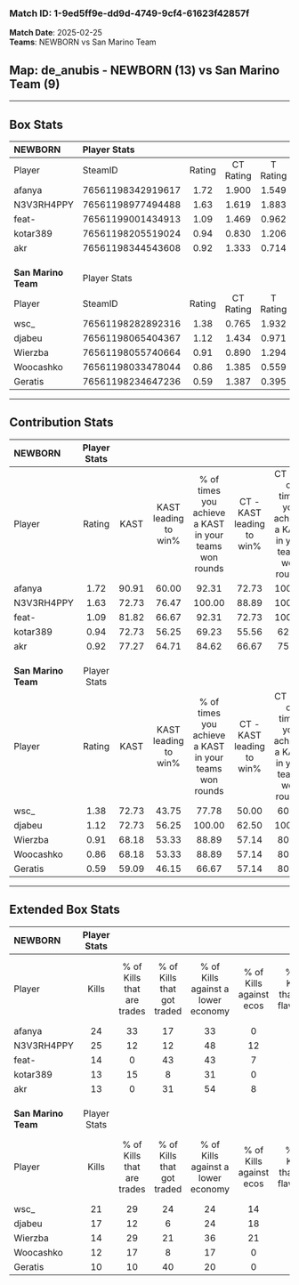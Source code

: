 ### Match ID: 1-9ed5ff9e-dd9d-4749-9cf4-61623f42857f  
**Match Date**: 2025-02-25  
**Teams**: NEWBORN vs San Marino Team  

## **Map**: de_anubis - NEWBORN (13) vs San Marino Team (9)  
---  

## Box Stats  

| **NEWBORN**         | Player Stats      |        |           |          |       |       |       |         |        |      |     |
| :- | :- | :-: | :-: | :-: | :-: | :-: | :-: | :-: | :-: | :-: | :-: |
| Player              | SteamID           | Rating | CT Rating | T Rating | KAST  |  ADR  | Kills | Assists | Deaths | K/D  | HS% |
| afanya              | 76561198342919617 |  1.72  |   1.900   |  1.549   | 90.91 | 100.2 |  24   |    4    |   12   | 2.00 | 62  |
| N3V3RH4PPY          | 76561198977494488 |  1.63  |   1.619   |  1.883   | 72.73 | 118.4 |  25   |    4    |   14   | 1.79 | 44  |
| feat-               | 76561199001434913 |  1.09  |   1.469   |  0.962   | 81.82 | 82.6  |  14   |    7    |   17   | 0.82 | 64  |
| kotar389            | 76561198205519024 |  0.94  |   0.830   |  1.206   | 72.73 | 65.0  |  13   |    4    |   16   | 0.81 | 46  |
| akr                 | 76561198344543608 |  0.92  |   1.333   |  0.714   | 77.27 | 61.2  |  13   |    6    |   18   | 0.72 | 38  |
|                     |                   |        |           |          |       |       |       |         |        |      |     |
|                     |                   |        |           |          |       |       |       |         |        |      |     |
|                     |                   |        |           |          |       |       |       |         |        |      |     |
| **San Marino Team** | Player Stats      |        |           |          |       |       |       |         |        |      |     |
| Player              | SteamID           | Rating | CT Rating | T Rating | KAST  |  ADR  | Kills | Assists | Deaths | K/D  | HS% |
| wsc_                | 76561198282892316 |  1.38  |   0.765   |  1.932   | 72.73 | 117.1 |  21   |   10    |   19   | 1.11 | 66  |
| djabeu              | 76561198065404367 |  1.12  |   1.434   |  0.971   | 72.73 | 81.9  |  17   |    2    |   17   | 1.00 | 41  |
| Wierzba             | 76561198055740664 |  0.91  |   0.890   |  1.294   | 68.18 | 68.3  |  14   |    4    |   18   | 0.78 | 28  |
| Woocashko           | 76561198033478044 |  0.86  |   1.385   |  0.559   | 68.18 | 68.3  |  12   |    5    |   17   | 0.71 |  8  |
| Geratis             | 76561198234647236 |  0.59  |   1.387   |  0.395   | 59.09 | 57.0  |  10   |    7    |   21   | 0.48 | 10  |
---  

## Contribution Stats  

| **NEWBORN**         | Player Stats |       |                      |                                                        |                           |                                                             |                          |                                                            |
| :- | :-: | :-: | :-: | :-: | :-: | :-: | :-: | :-: |
| Player              |    Rating    | KAST  | KAST leading to win% | % of times you achieve a KAST in your teams won rounds | CT - KAST leading to win% | CT - % of times you achieve a KAST in your teams won rounds | T - KAST leading to win% | T - % of times you achieve a KAST in your teams won rounds |
| afanya              |     1.72     | 90.91 |        60.00         |                         92.31                          |           72.73           |                           100.00                            |          44.44           |                           80.00                            |
| N3V3RH4PPY          |     1.63     | 72.73 |        76.47         |                         100.00                         |           88.89           |                           100.00                            |          62.50           |                           100.00                           |
| feat-               |     1.09     | 81.82 |        66.67         |                         92.31                          |           72.73           |                           100.00                            |          57.14           |                           80.00                            |
| kotar389            |     0.94     | 72.73 |        56.25         |                         69.23                          |           55.56           |                            62.50                            |          57.14           |                           80.00                            |
| akr                 |     0.92     | 77.27 |        64.71         |                         84.62                          |           66.67           |                            75.00                            |          62.50           |                           100.00                           |
|                     |              |       |                      |                                                        |                           |                                                             |                          |                                                            |
|                     |              |       |                      |                                                        |                           |                                                             |                          |                                                            |
|                     |              |       |                      |                                                        |                           |                                                             |                          |                                                            |
| **San Marino Team** | Player Stats |       |                      |                                                        |                           |                                                             |                          |                                                            |
| Player              |    Rating    | KAST  | KAST leading to win% | % of times you achieve a KAST in your teams won rounds | CT - KAST leading to win% | CT - % of times you achieve a KAST in your teams won rounds | T - KAST leading to win% | T - % of times you achieve a KAST in your teams won rounds |
| wsc_                |     1.38     | 72.73 |        43.75         |                         77.78                          |           50.00           |                            60.00                            |          40.00           |                           100.00                           |
| djabeu              |     1.12     | 72.73 |        56.25         |                         100.00                         |           62.50           |                           100.00                            |          50.00           |                           100.00                           |
| Wierzba             |     0.91     | 68.18 |        53.33         |                         88.89                          |           57.14           |                            80.00                            |          50.00           |                           100.00                           |
| Woocashko           |     0.86     | 68.18 |        53.33         |                         88.89                          |           57.14           |                            80.00                            |          50.00           |                           100.00                           |
| Geratis             |     0.59     | 59.09 |        46.15         |                         66.67                          |           57.14           |                            80.00                            |          33.33           |                           50.00                            |
---  

## Extended Box Stats  

| **NEWBORN**         | Player Stats |                            |                            |                                    |                         |                              |                                 |        |                             |                                     |                          |                               |                            |
| :- | :-: | :-: | :-: | :-: | :-: | :-: | :-: | :-: | :-: | :-: | :-: | :-: | :-: |
| Player              |    Kills     | % of Kills that are trades | % of Kills that got traded | % of Kills against a lower economy | % of Kills against ecos | % of Kills that are flawless | % of Kills that are close duels | Deaths | % of Deaths that get traded | % of Deaths against a lower economy | % of Deaths against ecos | % of Deaths that are flawless | % of Deaths that are close |
| afanya              |      24      |             33             |             17             |                 33                 |            0            |              38              |               13                |   12   |              8              |                 33                  |            8             |              75               |             0              |
| N3V3RH4PPY          |      25      |             12             |             12             |                 48                 |           12            |              68              |                0                |   14   |             21              |                 14                  |            0             |              86               |             0              |
| feat-               |      14      |             0              |             43             |                 43                 |            7            |              43              |                0                |   17   |             35              |                 35                  |            0             |              47               |             6              |
| kotar389            |      13      |             15             |             8              |                 31                 |            0            |              77              |                0                |   16   |             13              |                 25                  |            0             |              75               |             6              |
| akr                 |      13      |             0              |             31             |                 54                 |            8            |              69              |                0                |   18   |             11              |                 33                  |            6             |              67               |             17             |
|                     |              |                            |                            |                                    |                         |                              |                                 |        |                             |                                     |                          |                               |                            |
|                     |              |                            |                            |                                    |                         |                              |                                 |        |                             |                                     |                          |                               |                            |
|                     |              |                            |                            |                                    |                         |                              |                                 |        |                             |                                     |                          |                               |                            |
| **San Marino Team** | Player Stats |                            |                            |                                    |                         |                              |                                 |        |                             |                                     |                          |                               |                            |
| Player              |    Kills     | % of Kills that are trades | % of Kills that got traded | % of Kills against a lower economy | % of Kills against ecos | % of Kills that are flawless | % of Kills that are close duels | Deaths | % of Deaths that get traded | % of Deaths against a lower economy | % of Deaths against ecos | % of Deaths that are flawless | % of Deaths that are close |
| wsc_                |      21      |             29             |             24             |                 24                 |           14            |              71              |                0                |   19   |              5              |                 16                  |            11            |              53               |             5              |
| djabeu              |      17      |             12             |             6              |                 24                 |           18            |              71              |                6                |   17   |             12              |                  6                  |            0             |              59               |             0              |
| Wierzba             |      14      |             29             |             21             |                 36                 |           21            |              86              |               14                |   18   |             28              |                 11                  |            6             |              67               |             6              |
| Woocashko           |      12      |             17             |             8              |                 17                 |            0            |              58              |                8                |   17   |             18              |                 18                  |            12            |              53               |             0              |
| Geratis             |      10      |             10             |             40             |                 20                 |            0            |              80              |               10                |   21   |             33              |                 19                  |            10            |              52               |             5              |

